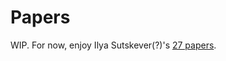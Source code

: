 # Papers
WIP. For now, enjoy Ilya Sutskever(?)'s [27 papers](https://www.lesswrong.com/posts/t4ZBjAjXk2NqqAqJ7/the-27-papers). 